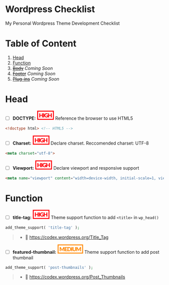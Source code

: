 # Wordpress Checklist
My Personal Wordpress Theme Development Checklist

# Table of Content
1. [Head](#head)
2. [Function](#function)
3. ~~[Body]()~~ *Coming Soon*
4. ~~[Footer]()~~ *Coming Soon*
5. ~~[Plug-ins]()~~ *Coming Soon*

# Head
- [ ] **DOCTYPE:** ![alt text](img/high-label.svg "High") Reference the browser to use HTML5
```html
<!doctype html> <!-- HTML5 -->
```

- [ ] **Charset:** ![alt text](img/high-label.svg "High") Declare charset. Reccomended charset: UTF-8
```html
<meta charset="utf-8">
```

- [ ] **Viewport:** ![alt text](img/high-label.svg "High") Declare viewport and responsive support
```html
<meta name="viewport" content="width=device-width, initial-scale=1, viewport-fit=cover">
```

# Function
- [ ] **title-tag:** ![alt text](img/high-label.svg "High") Theme support function to add `<title>` in `wp_head()`
```php
add_theme_support( 'title-tag' );
```
> * :book: https://codex.wordpress.org/Title_Tag

- [ ] **featured-thumbnail:** ![alt text](img/medium-label.svg "Medium") Theme support function to add post thumbnail
```php
add_theme_support( 'post-thumbnails' ); 
```
> * :book: https://codex.wordpress.org/Post_Thumbnails